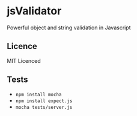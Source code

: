 # jsValidator

Powerful object and string validation in Javascript

## Licence

MIT Licenced

## Tests

  - `npm install mocha`
  - `npm install expect.js`
  - `mocha tests/server.js`